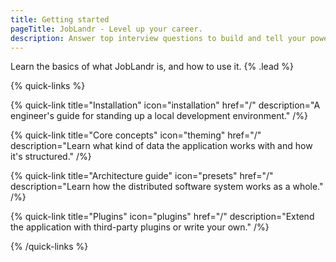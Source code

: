 ```yaml
---
title: Getting started
pageTitle: JobLandr - Level up your career.
description: Answer top interview questions to build and tell your powerful career story.
---
```


Learn the basics of what JobLandr is, and how to use it. {% .lead %}

{% quick-links %}

{% quick-link title="Installation" icon="installation" href="/" description="A engineer's guide for standing up a local development environment." /%}

{% quick-link title="Core concepts" icon="theming" href="/" description="Learn what kind of data the application works with and how it's structured." /%}

{% quick-link title="Architecture guide" icon="presets" href="/" description="Learn how the distributed software system works as a whole." /%}

{% quick-link title="Plugins" icon="plugins" href="/" description="Extend the application with third-party plugins or write your own." /%}

{% /quick-links %}
